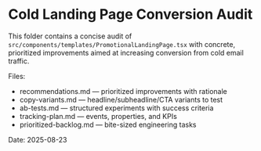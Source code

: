 # Cold Landing Page Conversion Audit

This folder contains a concise audit of `src/components/templates/PromotionalLandingPage.tsx` with concrete, prioritized improvements aimed at increasing conversion from cold email traffic.

Files:
- recommendations.md — prioritized improvements with rationale
- copy-variants.md — headline/subheadline/CTA variants to test
- ab-tests.md — structured experiments with success criteria
- tracking-plan.md — events, properties, and KPIs
- prioritized-backlog.md — bite-sized engineering tasks

Date: 2025-08-23
